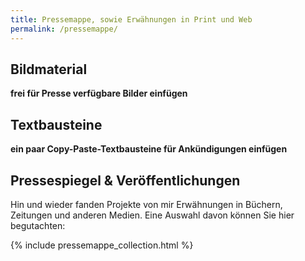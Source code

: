 ```yaml
---
title: Pressemappe, sowie Erwähnungen in Print und Web
permalink: /pressemappe/
---
```


## Bildmaterial

**frei für Presse verfügbare Bilder einfügen**

## Textbausteine

**ein paar Copy-Paste-Textbausteine für Ankündigungen einfügen**

## Pressespiegel & Veröffentlichungen

Hin und wieder fanden Projekte von mir Erwähnungen in Büchern, Zeitungen und anderen Medien. Eine Auswahl davon können Sie hier begutachten:

{% include pressemappe_collection.html %}

